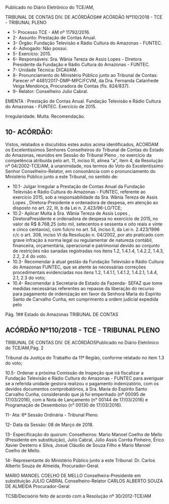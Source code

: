 Publicado  no  Diário Eletrônico do TCE/AM,

TRIBUNAL DE CONTAS DIV. DE  ACÓRDÃOS## ACÓRDÃO Nº110/2018 - TCE - TRIBUNAL PLENO

- 1- Processo TCE - AM nº 11792/2016.
- 2- Assunto: Prestação de Contas Anual.
- 3- Órgão: Fundação Televisão e Rádio Cultura do Amazonas - FUNTEC.
- 4- Advogado: Não possui.
- 5- Exercício: 2015.
- 6- Responsáveis: Sra. Wânia Tereza de Assis Lopes - Diretora Presidente da Fundação e Rádio Cultura do Amazonas - FUNTEC.
- 7- Unidade Técnica: DICAI/AM.
- 8- Pronunciamento  do Ministério  Público  junto  ao Tribunal  de Contas: Parecer  nº 4481/2017-DMP-MPC/FCVM, da Dra. Fernanda Catanhede Veiga Mendonça, Procuradora de Contas (fls. 824/837).
- 9- Relator: Conselheiro Julio Cabral.

EMENTA :  Prestação  de  Contas  Anual.  Fundação Televisão e Rádio Cultura do Amazonas - FUNTEC. Exercício de 2015.

Irregularidade. Multa. Recomendação.

## 10-  ACÓRDÃO:

Vistos, relatados e discutidos estes autos acima identificados, ACORDAM os Excelentíssimos Senhores Conselheiros do Tribunal de Contas do Estado do Amazonas, reunidos em Sessão do Tribunal Pleno , no exercício da competência atribuída pelo art. 11, inciso III, alínea "a", item 4, da Resolução nº 04/2002-TCE/AM, à unanimidade, nos termos do Voto do Excelentíssimo Senhor Conselheiro-Relator, em consonância com o pronunciamento do Ministério Público junto a este Tribunal, no sentido de:

- 10.1- Julgar Irregular a Prestação de Contas Anual da Fundação Televisão e Rádio  Cultura  do  Amazonas  -  FUNTEC,  referente  ao  exercício  2015, sob  a responsabilidade da Sra. Wânia  Tereza  de  Assis  Lopes , Diretora-Presidente e ordenadora de despesa, em atenção ao disposto no art. 22, III, b da Lei n. 2.423/96-LO/TCE;
- 10.2- Aplicar Multa à Sra. Wânia  Tereza  de  Assis  Lopes , DiretoraPresidente e ordenadora de despesa no exercício de 2015, no valor de R$ 8.768,25 (oito mil, setecentos e sessenta e oito reais e vinte e cinco centavos), com fulcro no art. 54, inciso II, da Lei n. 2.423/1996 c/c o art. 308,  inciso  VI  da  Resolução  n.  04/2002,  por  ato  praticado  com  grave infração à norma legal ou regulamentar de natureza contábil, financeira, orçamentária, operacional e patrimonial devido ao conjunto de restrições não sanadas registradas nos itens 1.2, 1.4.1.4, 1.4.2.2, 1.4.3, 2.2, 2.4 do voto.
- 10.3- Recomendar à atual gestão da Fundação Televisão e Rádio Cultura do Amazonas  FUNTEC,  que  se atente às necessárias  correções procedimentais  evidenciadas  nos  itens  1.2,  1.4.1.1,  1.4.1.2,  1.4.2.1, 1.4.4, 2.1, 2.3 do voto;
- 10.4- Recomendar à  Secretaria  de  Estado  da  Fazenda-  SEFAZ  que  tome medidas necessárias referentes ao repasse da liberação do recurso para pagamento de indenização em favor da Senhora Maria do Espírito Santo de  Carvalho  Cunha,  em  cumprimento  a  ordem  judicial  expedida  pelo

Pág. 1## Estado do Amazonas TRIBUNAL DE CONTAS

## ACÓRDÃO Nº110/2018 - TCE - TRIBUNAL PLENO

TRIBUNAL DE CONTAS DIV. DE  ACÓRDÃOSPublicado  no  Diário Eletrônico do TCE/AM,Pág. 2

Tribunal  da  Justiça  do  Trabalho  da  11ª  Região,  conforme  relatado  no item 1.3 do voto;

10.5- Ordenar a próxima Comissão de Inspeção que irá fiscalizar a Fundação Televisão e Rádio Cultura do Amazonas - FUNTEC para averiguar se a referida  unidade  gestora  realizou  o  pagamento  indenizatório,  com  os devidos  documentos  comprobatórios,  à  Sra.  Maria  do  Espírito  Santo Carvalho  Cunha,  considerando  que  já  foi  empenhado  (nº  00095  de 17/03/2016),  com  a  Nota  de  Lançamento  (n°  00144  de  17/03/2016)  e Programação de Desembolso (n° 00130 de 17/03/2016).

11- Ata: 6ª Sessão Ordinária - Tribunal Pleno.

12-  Data da Sessão: 08 de Março de 2018.

13-  Especificação do quorum: Conselheiros: Mario Manoel Coelho de Mello (Presidente em substituição), Julio Cabral,  Júlio  Assis Corrêa Pinheiro,  Érico Xavier Desterro e Silva, Josué Cláudio de Souza Filho e Mario Manoel Coelho de Mello.

14-  Representante  do  Ministério  Público  junto  a  este Tribunal: Dr. Carlos  Alberto Souza de Almeida, Procurador-Geral.

MARIO MANOEL COELHO DE MELLO Conselheira-Presidente em substituição JULIO CABRAL Conselheiro-Relator CARLOS ALBERTO SOUZA DE ALMEIDA Procurador-Geral

TCSB/Decisório feito de acordo com a Resolução nº 30/2012-TCE/AM